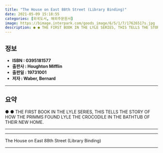 ```yaml
---
title: "The House on East 88th Street (Library Binding)"
date: 2021-05-09 15:18:55
categories: [외국도서, 해외주문원서]
image: https://bimage.interpark.com/goods_image/6/5/1/7/17626517s.jpg
description: ● ● THE FIRST BOOK IN THE LYLE SERIES, THIS TELLS THE STORY OF HOW THE PRIMMS FOUND LYLE THE CROCODILE IN THE BATHTUB OF THEIR NEW HOME.
---
```


## **정보**

- **ISBN : 0395181577**
- **출판사 : Houghton Mifflin**
- **출판일 : 19731001**
- **저자 : Waber, Bernard**

------



## **요약**

●  ●  THE FIRST BOOK IN THE LYLE SERIES, THIS TELLS THE STORY OF HOW THE PRIMMS FOUND LYLE THE CROCODILE IN THE BATHTUB OF THEIR NEW HOME.

------



------


The House on East 88th Street (Library Binding) 

------


